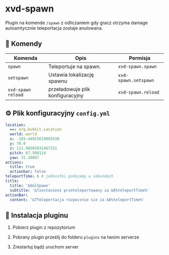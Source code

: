 # xvd-spawn

Plugin na komende `/spawn` z odliczaniem gdy gracz otrzyma damage autoamtycznie teleportacja zostaje anulowana.

## 🚀 Komendy

| Komenda             | Opis                                 | Permisja          |
|---------------------|--------------------------------------|----------------------------|
| `spawn`       | Teleportuje na spawn.       | `xvd-spawn.spawn`                |
| `setspawn`         | Ustawia lokalizację spawnu   | `xvd-spawn.setspawn`                |
| `xvd-spawn reload`     | przeładowuje plik konfiguracyjny| `xvd-spawn.reload`            |

## ⚙️ Plik konfiguracyjny `config.yml`

```yml
location:
  ==: org.bukkit.Location
  world: world
  x: -103.44915619893438
  y: 70.0
  z: 111.90265031467231
  pitch: 67.500114
  yaw: 31.20007
actions:
  title: true
  actionbar: false
teleportTime: 6 # jednostki podajemy w sekundach
title:
  title: '&6&lSpawn'
  subtitle: '&7zostaniesz przeteleportowany za &6%teleportTime%'
actionBar:
  content: '&7Teleportacja rozpocznie sie za &6%teleportTime%'
```

## 🧩 Instalacja pluginu



 1. Pobierz plugin z repozytorium

 2. Pobrany plugin prześlij do folderu `plugins` na twoim serverze

 3. Zrestartuj bądź uruchom server
